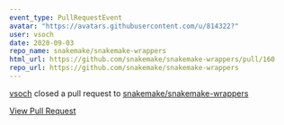 ```yaml
---
event_type: PullRequestEvent
avatar: "https://avatars.githubusercontent.com/u/814322?"
user: vsoch
date: 2020-09-03
repo_name: snakemake/snakemake-wrappers
html_url: https://github.com/snakemake/snakemake-wrappers/pull/160
repo_url: https://github.com/snakemake/snakemake-wrappers
---
```


<a href='https://github.com/vsoch' target='_blank'>vsoch</a> closed a pull request to <a href='https://github.com/snakemake/snakemake-wrappers' target='_blank'>snakemake/snakemake-wrappers</a>

<a href='https://github.com/snakemake/snakemake-wrappers/pull/160' target='_blank'>View Pull Request</a>